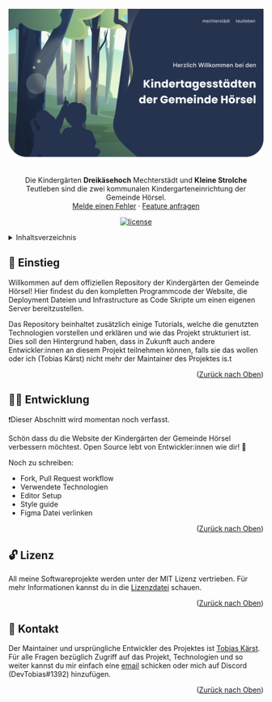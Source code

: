 <div id="top" />

<br />
<div align="center">
  <a href="https://github.com/DevTobias/kita-hoersel">
    <img src=".github/assets/hero.svg" alt="kita hoersel logo" />
  </a>

  <br />
  <br />

  <p align="center">
    Die Kindergärten <strong>Dreikäsehoch</strong> Mechterstädt und <strong>Kleine Strolche</strong> Teutleben sind die zwei kommunalen Kindergarteneinrichtung der Gemeinde Hörsel.
    <br />
    <a href="https://github.com/DevTobias/kita-hoersel/issues/newtemplate=bug_report.md">Melde einen Fehler</a>
    ·
    <a href="https://github.com/DevTobias/kita-hoersel/issues/newtemplate=feature_request.md">Feature anfragen</a>
  </p>

  <p align="center">
  	<a href="https://github.com/DevTobias/kita-hoersel/blob/main/LICENSE" title="license">
			<img src="https://img.shields.io/github/license/DevTobias/kita-hoersel?style=for-the-badge" alt="license" />
		</a>
  </p>
</div>

<details>
  <summary>Inhaltsverzeichnis</summary>
  <ol>
    <li><a href="#👋-einstieg">Einstieg</a></li>
    <li><a href="#🧑‍💻-entwicklung">Entwicklung</a></li>
    <li><a href="#🔓-lizenz">Lizenz</a></li>
    <li><a href="#💌-kontakt">Kontakt</a></li>
  </ol>
</details>

## 👋 Einstieg

Willkommen auf dem offiziellen Repository der Kindergärten der Gemeinde Hörsel! Hier findest du den kompletten Programmcode der Website, die Deployment Dateien und Infrastructure as Code Skripte um einen eigenen Server bereitzustellen. 

Das Repository beinhaltet zusätzlich einige Tutorials, welche die genutzten Technologien vorstellen und erklären und wie das Projekt strukturiert ist. Dies soll den Hintergrund haben, dass in Zukunft auch andere Entwickler:innen an diesem Projekt teilnehmen können, falls sie das wollen oder ich (Tobias Kärst) nicht mehr der Maintainer des Projektes is.t

<p align="right">(<a href="#top">Zurück nach Oben</a>)</p>

## 🧑‍💻 Entwicklung

❗Dieser Abschnitt wird momentan noch verfasst.

Schön dass du die Website der Kindergärten der Gemeinde Hörsel verbessern möchtest. Open Source lebt von Entwickler:innen wie dir! 👏 

Noch zu schreiben:
- Fork, Pull Request workflow
- Verwendete Technologien
- Editor Setup
- Style guide
- Figma Datei verlinken

<p align="right">(<a href="#top">Zurück nach Oben</a>)</p>

## 🔓 Lizenz

All meine Softwareprojekte werden unter der MIT Lizenz vertrieben. Für mehr Informationen kannst du in die [Lizenzdatei](./LICENSE) schauen.

<p align="right">(<a href="#top">Zurück nach Oben</a>)</p>

## 💌 Kontakt

Der Maintainer und ursprüngliche Entwickler des Projektes ist [Tobias Kärst](https://github.com/DevTobias). Für alle Fragen bezüglich Zugriff auf das Projekt, Technologien und so weiter kannst du mir einfach eine [email](mailto:tobi.kaerst@gmx.de) schicken oder mich auf Discord (DevTobias#1392) hinzufügen. 

<p align="right">(<a href="#top">Zurück nach Oben</a>)</p>
